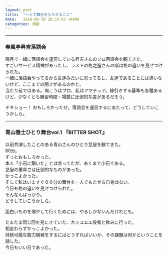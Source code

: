 ```yaml
---
layout: post
title:  "一人で舞台をもたせること"
date:   2018-06-30 20:33:43 +0900
categories: 演劇
---
```

***
### 春風亭昇吉落語会

隔月で一緒に落語会を運営している昇吉さんのソロ落語会を観てきた。   
すごいサービス精神があったし、ラストの格之進さんの噺は格の違いを見せつけられた。   
一緒に落語会やってるから友達みたいに思ってるし、友達であることには違いないけど、ここまでの開きがあるのかと。   
当たり前ではある。向こうはプロ、私はアマチュア。線引きする基準も各種あるけど、少なくとも練習時間・場数に圧倒的な差があるだろう。   

チキショー！ おもしろかったぜ。落語会を運営するにあたって、どうしていこうかしら。 


***
### 青山雅士ひとり舞台vol.1 『BITTER SHOT』

以前共演したことのある青山さんのひとり芝居を観てきた。   
80分。  
ずっとおもしろかった。  
本人「小石に躓いた」とは言ってたが、あくまで小石である。   
芝居の重厚さは圧倒的なものがあった。   
かっこよかった。   
そして私はいますぐ８０分の舞台を一人でもたせる自身はない。   
今日も格の違いを見せつけられた。   
そんなんばっかり。   
どうしていこうかしら。   


面白いものを増やして行くためには、やるしかないんだけれども。


たまたま同じ回を見にきていた、カッコエエ役者と飲みに行った。   
相変わらずかっこよかった。   
持続可能な能力開発をするにはどうすればいいか、その課題は何かということを話した。   
今日もいい日であった。   
